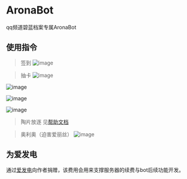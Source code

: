 # AronaBot
qq频道碧蓝档案专属AronaBot

## 使用指令

> 签到
![image](https://user-images.githubusercontent.com/43880786/181731396-28cea0ba-f163-4e64-a03d-a82fd069f3e2.png)


> 抽卡
![image](https://user-images.githubusercontent.com/43880786/181731605-8c125367-b63f-410b-b2da-c8a37a10f2d7.png)

![image](https://user-images.githubusercontent.com/43880786/181731645-4a991cd1-ed03-4036-8f75-dd5610434d42.png)

![image](https://user-images.githubusercontent.com/43880786/181732057-604736c2-db78-4875-9919-8c670fdf5386.png)

![image](https://user-images.githubusercontent.com/43880786/181732657-1f7a2ff9-6024-4181-bd56-449e913048c2.png)


> 陶片放逐
见[帮助文档](https://github.com/feilongproject/AronaBot/blob/main/%E9%99%B6%E7%89%87%E6%94%BE%E9%80%90%E4%BD%BF%E7%94%A8%E8%AF%B4%E6%98%8E.md)


> 奥利奥（迫害爱丽丝）
![image](https://user-images.githubusercontent.com/43880786/181732877-1fc93096-7877-4907-adc0-0ebd6004240a.png)


## 为爱发电
通过[爱发电](https://afdian.net/@feilongproject)向作者捐赠，该费用会用来支撑服务器的续费与bot后续功能开发。
